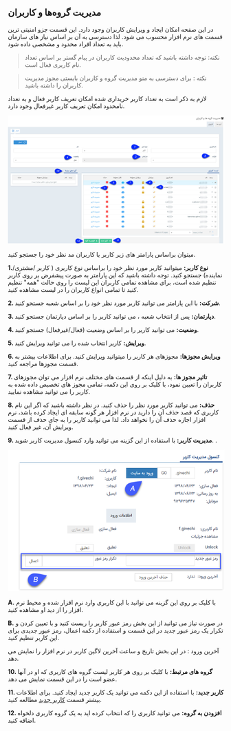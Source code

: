 ﻿## مدیریت گروه‌ها و کاربران


در این صفحه امکان ایجاد و ویرایش کاربران وجود دارد. این قسمت جزو امنیتی ترین قسمت های نرم افزار محسوب می شود. لذا دسترسی به آن بر اساس نیاز های سازمان باید به تعداد افراد محدود و مشخصی داده شود.

> نکته: توجه داشته باشید که تعداد محدودیت کاربران در پیام گستر بر اساس تعداد نام کاربری فعال است.

> نکته : برای دسترسی به منو مدیریت گروه و کاربران بایستی مجوز مدیریت کاربران را داشته باشید.

لازم به ذکر است به تعداد کاربر خریداری شده امکان تعریف کاربر فعال و به تعداد نامحدود امکان تعریف کاربر غیرفعال وجود دارد. 

![](Users1.jpg)

میتوان براساس پارامتر های زیر کاربر یا کاربران مد نظر خود را جستجو کنید.

**1.نوع کاربر:** میتوانید کاربر مورد نظر خود را براساس نوع کاربری ( کاربر /مشتری/نماینده) جستجو کنید. توجه داشته باشید که این پارامتر به صورت پیشفرض بر روی کاربر تنظیم شده است، برای مشاهده تمامی کاربران این لیست را روی حالت "همه" تنظیم کنید تا تمامی انواع کاربران را در لیست مشاهده کنید.

**2. شرکت:** با این پارامتر می توانید کاربر مورد نظر خود را بر اساس شعبه جستجو کنید.

**3. دپارتمان:** پس از انتخاب شعبه ، می توانید کاربر را بر اساس دپارتمان جستجو کنید.

**4. وضعیت:** می توانید کاربر را بر اساس وضعیت (فعال/غیرفعال) جستجو کنید.

**5. ویرایش:** کاربر انتخاب شده را می توانید ویرایش کنید.

**6. ویرایش مجوزها:** مجوزهای هر کاربر را میتوانید ویرایش کنید. برای اطلاعات بیشتر به قسمت مجوزها مراجعه کنید.

**7. تاثیر مجوز ها:** به دلیل اینکه از قسمت های مختلف نرم افزار می توان مجوزهای کاربران را تعیین نمود، با کلیک بر روی این دکمه، تمامی مجوز های  تخصیص داده شده به کاربر را می توانید مشاهده نمایید.

**8. حذف:** می توانید کاربر مورد نظر را حذف کنید. در نظر داشته باشید که اگر این نام کاربری که قصد حذف آن را دارید در نرم افزار هر گونه سابقه ای ایجاد کرده باشد، نرم افزار اجازه حذف آن را نخواهد داد. لذا می توانید کاربر را به جای حذف از قسمت ویرایش آن، غیر فعال کنید.

**9. مدیریت کاربر:** با استفاده از این گزینه می توانید وارد کنسول مدیریت کاربر شوید. .
 
 
![](user(2).png)


**A.**  با کلیک بر روی این گزینه می توانید با این کاربری وارد نرم افزار شده و محیط نرم افزار را از دید او مشاهده کنید.

**B.** در صورت نیاز می توانید از این بخش رمز عبور کاربر را ریست کنید و  با تعیین کردن و تکرار یک رمز عبور جدید در این قسمت و استفاده از دکمه اعمال، رمز عبور جدیدی برای این کاربر تنظیم کنید.

آخرین ورود : در این بخش تاریخ و ساعت آخرین لاگین کاربر در نرم افزار را نمایش می دهد.

**10. گروه های مرتبط:** با کلیک بر روی هر کاربر لیست گروه های کاربری  که او در آنها عضو است را در این قسمت نمایش می دهد.

**11. کاربر جدید:** با استفاده از این دکمه می توانید یک کاربر جدید ایجاد کنید. برای اطلاعات بیشتر قسمت [کاربر جدید](https://github.com/1stco/PayamGostarDocs/blob/master/help%202.5.4/Settings/Manage-groups-and-users/users/Build-a-new-user/Build-a-new-user.md) مطالعه کنید.

**12. افزودن به گروه:** می توانید کاربری را که انتخاب کرده اید به یک گروه کاربری دلخواه اضافه کنید.

 
 
 
